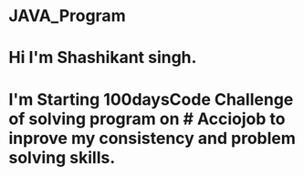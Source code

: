 # JAVA_Program
# Hi I'm Shashikant singh.
  
# I'm Starting 100daysCode Challenge of solving program on # Acciojob to inprove my consistency and problem solving skills.
 
